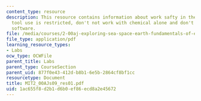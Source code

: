 ```yaml
---
content_type: resource
description: This resource contains information about work safty in the lab, power
  tool use is restricted, don't not work with chemical alone and don't install any
  software.
file: /media/courses/2-00aj-exploring-sea-space-earth-fundamentals-of-engineering-design-spring-2009/1ac655f8d2b1d6b0ef86ecd8a2e45672_MIT2_00AJs09_res01.pdf
file_type: application/pdf
learning_resource_types:
- Labs
ocw_type: OCWFile
parent_title: Labs
parent_type: CourseSection
parent_uid: 877f0e43-412d-b8b1-6e5b-2864cf8bf1cc
resourcetype: Document
title: MIT2_00AJs09_res01.pdf
uid: 1ac655f8-d2b1-d6b0-ef86-ecd8a2e45672
---
```

